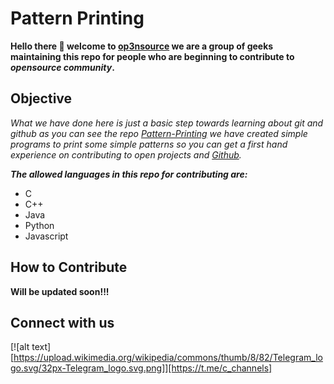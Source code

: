 # Pattern Printing
**Hello there :raised_hands: welcome to [op3nsource](https://github.com/op3nsource) we are a group of geeks maintaining this repo for people who are beginning to contribute to _opensource community_.**

## Objective
_What we have done here is just a basic step towards learning about git and github as you can see the repo [Pattern-Printing](https://github.com/op3nsource/Pattern-Printing) we have created simple programs to print some simple patterns so you can get a first hand experience on contributing to open projects and [Github](https://en.wikipedia.org/wiki/GitHub)._

***The allowed languages in this repo for contributing are:***

- C 
- C++
- Java
- Python
- Javascript

## How to Contribute
 
**Will be updated soon!!!**

## Connect with us

[![alt text][https://upload.wikimedia.org/wikipedia/commons/thumb/8/82/Telegram_logo.svg/32px-Telegram_logo.svg.png]][https://t.me/c_channels]
